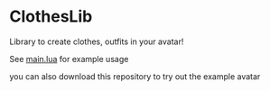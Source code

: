 # ClothesLib
Library to create clothes, outfits in your avatar!

See [main.lua](main.lua) for example usage

you can also download this repository to try out the example avatar
